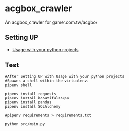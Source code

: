 # acgbox_crawler
An acgbox_crawler for gamer.com.tw/acgbox

## Setting UP

* [Usage with your python projects](https://github.com/hong539/setup_dev_environment/tree/main/programing_languages/python#usage-with-your-python-projects)

## Test

```shell
#After Setting UP with Usage with your python projects
#Spawns a shell within the virtualenv.
pipenv shell

pipenv install requests
pipenv install beautifulsoup4
pipenv install pandas
pipenv install SQLAlchemy

#pipenv requirements > requirements.txt

python src/main.py
```